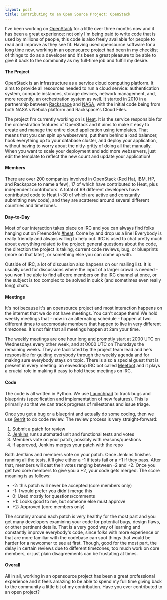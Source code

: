 ```yaml
---
layout: post
title: Contributing to an Open Source Project: OpenStack
---
```


I've been working on [OpenStack][] for a little over three months now
and it has been a great experience: not only I'm being paid to write
code that is used by millions of people, this code is also freely
available for people to read and improve as they see fit.  Having used
opensource software for a long time now, working in an opensource
project had been in my checklist of things to do as a developer and it's
been a great pleasure to be able to give it back to the community as my
full-time job and fulfill my desire.

#### The Project

OpenStack is an infrastructure as a service cloud computing platform.
It aims to provide all resources needed to run a cloud service:
authentication system, compute instances, storage devices, network
management, and, more recently, an orchestration system as well.  It
started in 2010 in a partnership between [Rackspace][] and [NASA][],
with the initial code being from both NASA's Nebula platform and
Rackspace's Cloud Files.

The project I'm currently working on is [Heat][].  It is the service
responsible for the orchestration features of OpenStack and it aims to
make it easy to create and manage the entire cloud application using
templates.  That means that you can spin up webservers, put them behind
a load balancer, hook everything up to your database cluster, and deploy
your application, without having to worry about the nitty-gritty of
doing all that manually.  When you want to scale your deployment and add
more webservers, just edit the template to reflect the new count and
update your application!


#### Members

There are over 200 companies involved in OpenStack (Red Hat, IBM, HP,
and Rackspace to name a few), 17 of which have contributed to Heat, plus
independent contributors.  A total of 69 different developers have
contributed code to Heat (~30 of which are active and constantly
submitting new code), and they are scattered around several different
countries and timezones.


#### Day-to-Day

Most of our interaction takes place on IRC and you can always find folks
hanging out on Freenode's [#heat][heat-irc]. Come by and drop us a line!
Everybody is really friendly and always willing to help out.  IRC is
used to chat pretty much about everything related to the project:
general questions about the code, the direction the project is taking,
current code reviews, bug, or blueprints (more on that later), or
something else you can come up with.

Outside of IRC, a lot of discussion also happens on our mailing list.
It is usually used for discussions where the input of a larger crowd is
needed - you won't be able to find all core members on the IRC channel
at once, or the subject is too complex to be solved in quick (and
sometimes even really long) chats.


#### Meetings

It's not because it's an opensource project and most interaction happens
on the internet that we do not have meetings.  You can't scape them!
We hold weekly meetings that - now in an alternating schedule  - happen
at two different times to accomodate members that happen to live in very
different timezones.  It's not fair that all meetings happen at 2am your
time.

The weekly meetings are one hour long and promptly start at 2000 UTC on
Wednesdays every other week, and at 0000 UTC on Thursdays the remaining
weeks.  They are facilitated by the project team lead and he's
responsible for guiding everybody through the weekly agenda and for
making sure everybody stays on topic.  There is also a special guest
that is present in every meeting: an eavesdrop IRC bot called
[Meetbot][] and it plays a crucial role in making it easy to hold these
meetings on IRC.


#### Code

The code is all written in Python.  We use [Launchpad][] to track bugs
and blueprints (specification and implementation of new features).  This
is primarily so that we can track progress of milestones and issue
triage.

Once you get a bug or a blueprint and actually do some coding, then we
use [Gerrit][] to do code review.  The review process is very
straight-forward:

  1. Submit a patch for review
  2. [Jenkins][] runs automated unit and functional tests and votes
  3. Members vote on your patch, possibly with reasons/questions
  4. If approved, Jenkins merges your patch with the repo

Both Jentkins and members vote on your patch.  Once Jenkins finishes
running all the tests, it'll give either a -1 if tests fail or a  +1 if
they pass.  After that, members will cast their votes ranging between
-2 and +2.  Once you get two core members to give you a +2, your code
gets merged.  The score meaning is as follows:

  * -2: this patch will never be accepted (core members only)
  * -1: I would prefer you didn't merge this
  *  0: Used mostly for questions/comments
  * +1: Looks good to me, but someone else must approve
  * +2: Approved (core members only)

The scrutiny around each patch is very healthy for the most part and you
get many developers examining your code for potential bugs, design
flaws, or other pertinent details.  That is a very good way of learning
and constantly improve everybody's code, since folks with more
experience or that are more familiar with the codebase can spot things
that would be harder for a newcomer to see at first.  Though, good for
the most part, the delay in certain reviews due to different timezones,
too much work on core members, or just plain disagreements can be
frustating at times.


#### Overall

All in all, working in an opensource project has been a great
professional experience and it feels amazing to be able to spend my full
time giving back to the community a little bit of my contribution.  Have
you ever contributed to an open project?


[openstack]: http://www.openstack.org/
  "OpenStack Cloud Platform"
[rackspace]: http://www.rackspace.com/
  "Rackspace Hosting"
[nasa]: http://www.nasa.gov/
  "National Space Agency"
[heat]: https://wiki.openstack.org/wiki/Heat
  "OpenStack Orchestration - Heat"
[heat-irc]: irc://irc.freenode.net
  "OpenStack Cloud Platform"
[meetbot]: https://wiki.debian.org/MeetBot
  "IRC bot for running meetings"
[launchpad]: https://launchpad.net/
  "A suite of tools to help software projects"
[gerrit]: https://code.google.com/p/gerrit/
  "Gerrit code review and project management"
[jenkins]: http://jenkins-ci.org/
  "Open Source Continuous Integration server"
